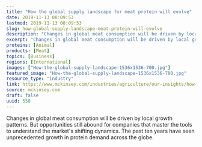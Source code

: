 ```yaml
---
title: "How the global supply landscape for meat protein will evolve"
date: 2019-11-13 08:09:53
lastmod: 2019-11-13 08:09:53
slug: how-global-supply-landscape-meat-protein-will-evolve
description: "Changes in global meat consumption will be driven by local growth patterns. But opportunities still abound for companies that master the tools to understand the market’s shifting dynamics. The past ten years have seen unprecedented growth in protein demand across the&nbsp;globe."
excerpt: "Changes in global meat consumption will be driven by local growth patterns. But opportunities still abound for companies that master the tools to understand the market’s shifting dynamics. The past ten years have seen unprecedented growth in protein demand across the&nbsp;globe."
proteins: [Animal]
products: [Meat]
topics: [Business]
regions: [International]
images: ["How-the-global-supply-landscape-1536x1536-700.jpg"]
featured_image: "How-the-global-supply-landscape-1536x1536-700.jpg"
resource_type: "industry"
link: https://www.mckinsey.com/industries/agriculture/our-insights/how-the-global-supply-landscape-for-meat-protein-will-evolve
source: mckinsey.com
draft: false
uuid: 550
---
```

Changes in global meat consumption will be driven by local growth
patterns. But opportunities still abound for companies that master the
tools to understand the market's shifting dynamics. The past ten years
have seen unprecedented growth in protein demand across the globe.
